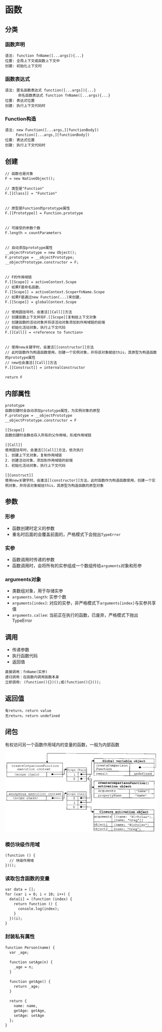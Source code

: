 # 函数

## 分类

### 函数声明

```
语法: function fnName([...args]){...}
位置: 全局上下文或函数上下文中
创建: 初始化上下文时
```

### 函数表达式

```
语法: 匿名函数表达式 function([...args]){...}
      命名函数表达式 function fnName([...args){...}
位置: 表达式位置
创建: 执行上下文代码时
```

### Function构造

```
语法: new Function([...args,][functionBody])
     Function([...args,][functionBody])
位置: 表达式位置
创建: 执行上下文代码时
```

## 创建

```
// 函数也是对象
F = new NativeObject();

// 类型是"Function"
F.[[Class]] = "Function"


// 原型是Function的prototype属性
F.[[Prototype]] = Function.prototype


// 可接受的参数个数
F.length = countParameters


// 自动添加prototype属性
__objectPrototype = new Object();
F.prototype = __objectPrototype;
__objectPrototype.constructor = F;


// F的作用域链
F.[[Scope]] = activeContext.Scope
// 如果F是命名函数，
F.[[Scope]] = activeContext.Scope+fnName.Scope
// 如果F是通过new Function(...)来创建，
F.[[Scope]] = globalContext.Scope

// 使用圆括号时，会激活[[Call]]方法
// 创建函数上下文并将F.[[Scope]]复制给上下文对象
// 创建函数的活动对象并将该活动对象添加到作用域链的前端
// 初始化活动对象，执行上下文代码
F.[[Call]] = <reference to function>


// 使用new关键字时，会激活[[constructor]]方法
// 此时函数作为构造函数使用，创建一个实例对象，并将该对象赋给this，其原型为构造函数的prototype属性
// new也会激活[[Call]]方法
F.[[Construct]] = internalConstructor

return F
```

## 内部属性

```
prototype
函数创建时会自动添加prototype属性，为实例对象的原型
F.prototype = __objectPrototype
__objectPrototype.constructor = F

[[Scope]]
函数创建时会静态存入所有的父作用域，形成作用域链

[[Call]]
使用圆括号时，会激活[[Call]]方法，依次执行
1. 创建上下文对象，复制作用域链
2. 创建活动对象，添加到作用域链的前端
3. 初始化活动对象，执行上下文代码

[[Construct]]
使用new关键字时，会激活[[constructor]]方法，此时函数作为构造函数使用，创建一个实例对象，并将该对象赋给this，其原型为构造函数的原型对象

```

## 参数

### 形参

* 函数创建时定义的参数
* 重名时后面的会覆盖前面的，严格模式下会抛出`TypeError`

### 实参

* 函数调用时传递的参数
* 函数调用时，会将所有的实参组成一个数组传给`arguments`对象和形参

### arguments对象

* 类数组对象，用于存储实参
* `arguments.length`: 实参个数
* `arguments[index]`: 对应的实参，非严格模式下`arguments[index]`与实参共享值
* `arguments.callee`: 当前正在执行的函数，已废弃，严格模式下抛出TypeError

## 调用

* 传递参数
* 执行函数代码
* 返回值

```
直接调用：fnName(实参)
递归调用：在函数内调用函数本身
立即调用: (function(){})();或(function(){}());
```

## 返回值

```
有return，return value
无return，return undefined
```

## 闭包

有权访问另一个函数作用域内的变量的函数，一般为内部函数

![closure](images/closure.png)

### 模仿块级作用域

```
(function () {
  // 块级作用域
})();
```

### 读取包含函数的变量

```
var data = [];
for (var i = 0; i < 10; i++) {
  data[i] = (function (index) {
    return function () {
      console.log(index);
    }
  })(i);
}
```

### 封装私有属性

```
function Person(name) {
  var _age;

  function setAge(n) {
    _age = n;
  }

  function getAge() {
    return _age;
  }

  return {
    name: name,
    getAge: getAge,
    setAge: setAge
  };
}
```